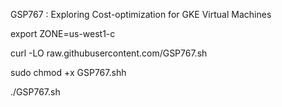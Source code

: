 GSP767 :  Exploring Cost-optimization for GKE Virtual Machines 

export ZONE=us-west1-c

curl -LO raw.githubusercontent.com/GSP767.sh

sudo chmod +x GSP767.shh

./GSP767.sh
